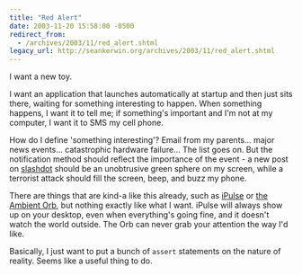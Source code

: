 ```yaml
---
title: "Red Alert"
date: 2003-11-20 15:58:00 -0500
redirect_from:
  - /archives/2003/11/red_alert.shtml
legacy_url: http://seankerwin.org/archives/2003/11/red_alert.shtml
---
```

<p>I want a new toy.</p>

<p>I want an application that launches automatically at startup and then just sits there, waiting for something interesting to happen.  When something happens, I want it to tell me; if something's important and I'm not at my computer, I want it to SMS my cell phone.</p>

<p>How do I define 'something interesting'?  Email from my parents... major news events... catastrophic hardware failure...  The list goes on.  But the notification method should reflect the importance of the event - a new post on <a href="http://slashdot.org">slashdot</a> should be an unobtrusive green sphere on my screen, while a terrorist attack should fill the screen, beep, and buzz my phone.</p>

<p>There are things that are kind-a like this already, such as <a href="http://www.iconfactory.com/ip_home.asp">iPulse</a> or <a href="http://www.thinkgeek.com/gadgets/electronic/5da2/">the Ambient Orb</a>, but nothing exactly like what I want.  iPulse will always show up on your desktop, even when everything's going fine, and it doesn't watch the world outside.  The Orb can never grab your attention the way I'd like.</p>

<p>Basically, I just want to  put a bunch of <code>assert</code> statements on the nature of reality.  Seems like a useful thing to do.</p>
